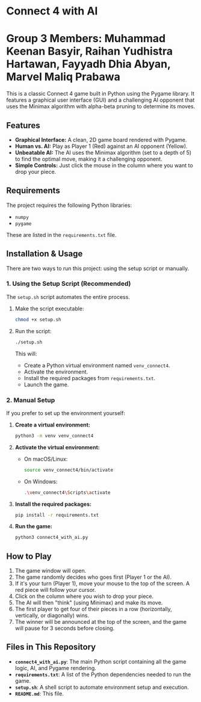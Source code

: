 # Connect 4 with AI
# Group 3 Members: Muhammad Keenan Basyir, Raihan Yudhistra Hartawan, Fayyadh Dhia Abyan, Marvel Maliq Prabawa

This is a classic Connect 4 game built in Python using the Pygame library. It features a graphical user interface (GUI) and a challenging AI opponent that uses the Minimax algorithm with alpha-beta pruning to determine its moves.

## Features

* **Graphical Interface:** A clean, 2D game board rendered with Pygame.
* **Human vs. AI:** Play as Player 1 (Red) against an AI opponent (Yellow).
* **Unbeatable AI:** The AI uses the Minimax algorithm (set to a depth of 5) to find the optimal move, making it a challenging opponent.
* **Simple Controls:** Just click the mouse in the column where you want to drop your piece.

## Requirements

The project requires the following Python libraries:

* `numpy`
* `pygame`

These are listed in the `requirements.txt` file.

## Installation & Usage

There are two ways to run this project: using the setup script or manually.

### 1. Using the Setup Script (Recommended)

The `setup.sh` script automates the entire process.

1.  Make the script executable:
    ```bash
    chmod +x setup.sh
    ```

2.  Run the script:
    ```bash
    ./setup.sh
    ```

    This will:
    * Create a Python virtual environment named `venv_connect4`.
    * Activate the environment.
    * Install the required packages from `requirements.txt`.
    * Launch the game.

### 2. Manual Setup

If you prefer to set up the environment yourself:

1.  **Create a virtual environment:**
    ```bash
    python3 -m venv venv_connect4
    ```

2.  **Activate the virtual environment:**
    * On macOS/Linux:
        ```bash
        source venv_connect4/bin/activate
        ```
    * On Windows:
        ```bash
        .\venv_connect4\Scripts\activate
        ```

3.  **Install the required packages:**
    ```bash
    pip install -r requirements.txt
    ```

4.  **Run the game:**
    ```bash
    python3 connect4_with_ai.py
    ```

## How to Play

1.  The game window will open.
2.  The game randomly decides who goes first (Player 1 or the AI).
3.  If it's your turn (Player 1), move your mouse to the top of the screen. A red piece will follow your cursor.
4.  Click on the column where you wish to drop your piece.
5.  The AI will then "think" (using Minimax) and make its move.
6.  The first player to get four of their pieces in a row (horizontally, vertically, or diagonally) wins.
7.  The winner will be announced at the top of the screen, and the game will pause for 3 seconds before closing.

## Files in This Repository

* **`connect4_with_ai.py`**: The main Python script containing all the game logic, AI, and Pygame rendering.
* **`requirements.txt`**: A list of the Python dependencies needed to run the game.
* **`setup.sh`**: A shell script to automate environment setup and execution.
* **`README.md`**: This file.
